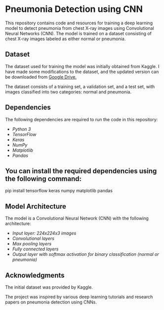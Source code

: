 # Pneumonia Detection using CNN
This repository contains code and resources for training a deep learning model to detect pneumonia from chest X-ray images using Convolutional Neural Networks (CNN). The model is trained on a dataset consisting of chest X-ray images labeled as either normal or pneumonia.

## Dataset
The dataset used for training the model was initially obtained from Kaggle. I have made some modifications to the dataset, and the updated version can be downloaded from [Google Drive.](https://drive.google.com/drive/folders/1nnfFqdPVLCAiSdTaNEGNc7WWELP7eMfz?usp=drive_link)

The dataset consists of a training set, a validation set, and a test set, with images classified into two categories: normal and pneumonia.

## Dependencies
The following dependencies are required to run the code in this repository:

- *Python 3*
- *TensorFlow*
- *Keras*
- *NumPy*
- *Matplotlib*
- *Pandas*

## You can install the required dependencies using the following command:
pip install tensorflow keras numpy matplotlib pandas

## Model Architecture
The model is a Convolutional Neural Network (CNN) with the following architecture:

- *Input layer: 224x224x3 images*
- *Convolutional layers*
- *Max pooling layers*
- *Fully connected layers*
- *Output layer with softmax activation for binary classification (normal or pneumonia)*


## Acknowledgments
The initial dataset was provided by Kaggle.

The project was inspired by various deep learning tutorials and research papers on pneumonia detection using CNNs.
